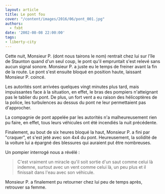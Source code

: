 ```yaml
---
layout: article
title: Le pont fou
cover: "/content/images/2016/06/pont_001.jpg"
authors:
  - fxbt
date: '2002-08-08 22:00:00'
tags:
- liberty-city
---
```


Cette nuit, Monsieur P. (dont nous tairons le nom) rentrait chez lui sur l'île de Staunton quand d'un seul coup, le pont qu'il empruntait s'est relevé sans aucun signal sonore. Monsieur P. a juste eu le temps de freiner avant la fin de la route. Le pont s'est ensuite bloqué en position haute, laissant Monsieur P. coincé.

Les autorités sont arrivées quelques vingt minutes plus tard, mais impuissantes face à la situation, en effet, le bras des pompiers n'atteignant pas le tablier du pont. De plus, un fort vent a eu raison des hélicoptères de la police, les turbulences au dessus du pont ne leur permettaient pas d'approcher.

La compagnie de pont appelée par les autorités n'a malheureusement rien pu faire, en effet, tous leurs véhicules ont été incendiés la nuit précédente.

Finalement, au bout de six heures bloqué la haut, Monsieur P. a fini par "craquer", et s'est jeté avec son 4x4 du pont. Heureusement, la solidité de la voiture lui a épargné des blessures qui auraient put être nombreuses.

Un pompier interrogé nous a révélé :

> C'est vraiment un miracle qu'il soit sortie d'un saut comme celui là indemne, surtout avec un vent comme celui là, un peu plus et il finissait dans l'eau avec son véhicule.

Monsieur P. a finalement pu retourner chez lui peu de temps après, retrouver sa femme.
